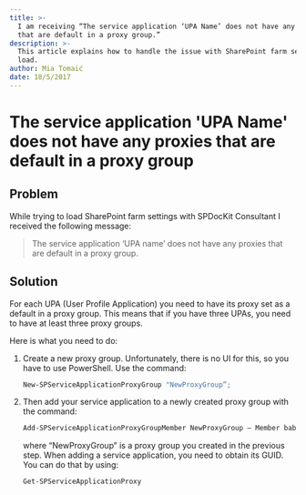 ```yaml
---
title: >-
  I am receiving “The service application ‘UPA Name’ does not have any proxies
  that are default in a proxy group.”
description: >-
  This article explains how to handle the issue with SharePoint farm settings
  load.
author: Mia Tomaić
date: 18/5/2017
---
```


# The service application 'UPA Name' does not have any proxies that are default in a proxy group

## Problem

While trying to load SharePoint farm settings with SPDocKit Consultant I received the following message:

> The service application ‘UPA name’ does not have any proxies that are default in a proxy group.

## Solution

For each UPA \(User Profile Application\) you need to have its proxy set as a default in a proxy group. This means that if you have three UPAs, you need to have at least three proxy groups.

Here is what you need to do:

1. Create a new proxy group. Unfortunately, there is no UI for this, so you have to use PowerShell. Use the command:

   ```bash
   New-SPServiceApplicationProxyGroup "NewProxyGroup”;
   ```

2. Then add your service application to a newly created proxy group with the command:

   ```bash
   Add-SPServiceApplicationProxyGroupMember NewProxyGroup – Member babab30e-8e3a-428b-8ff4-4d5c8f455e6d
   ```

   where “NewProxyGroup” is a proxy group you created in the previous step. When adding a service application, you need to obtain its GUID. You can do that by using:

   ```bash
   Get‐SPServiceApplicationProxy
   ```

